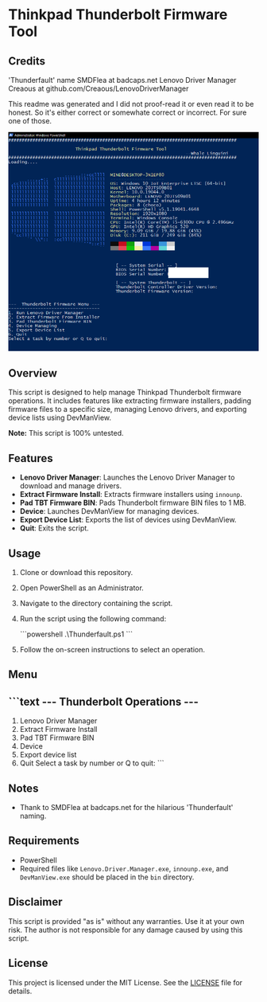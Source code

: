 
# Thinkpad Thunderbolt Firmware Tool

## Credits
'Thunderfault' name SMDFlea at badcaps.net
Lenovo Driver Manager Creaous at github.com/Creaous/LenovoDriverManager


This readme was generated and I did not proof-read it or even read it to be honest. So it's either correct or somewhate correct or incorrect. For sure one of those. 

![Thinkpad Thunderbolt Firmware Tool](https://github.com/whalelinguni/LenovoThunderboltTool/blob/main/ThunderScreenShot.png)

## Overview

This script is designed to help manage Thinkpad Thunderbolt firmware operations. It includes features like extracting firmware installers, padding firmware files to a specific size, managing Lenovo drivers, and exporting device lists using DevManView.

**Note:** This script is 100% untested.

## Features

- **Lenovo Driver Manager**: Launches the Lenovo Driver Manager to download and manage drivers.
- **Extract Firmware Install**: Extracts firmware installers using `innounp`.
- **Pad TBT Firmware BIN**: Pads Thunderbolt firmware BIN files to 1 MB.
- **Device**: Launches DevManView for managing devices.
- **Export Device List**: Exports the list of devices using DevManView.
- **Quit**: Exits the script.

## Usage

1. Clone or download this repository.
2. Open PowerShell as an Administrator.
3. Navigate to the directory containing the script.
4. Run the script using the following command:

   \`\`\`powershell
   .\Thunderfault.ps1
   \`\`\`

5. Follow the on-screen instructions to select an operation.

## Menu

\`\`\`text
---  Thunderbolt Operations ---
-------------------------------
1. Lenovo Driver Manager
2. Extract Firmware Install
3. Pad TBT Firmware BIN
4. Device
5. Export device list
6. Quit
Select a task by number or Q to quit:
\`\`\`

## Notes

- Thank to SMDFlea at badcaps.net for the hilarious 'Thunderfault' naming. 

## Requirements

- PowerShell
- Required files like `Lenovo.Driver.Manager.exe`, `innounp.exe`, and `DevManView.exe` should be placed in the `bin` directory.

## Disclaimer

This script is provided "as is" without any warranties. Use it at your own risk. The author is not responsible for any damage caused by using this script.

## License

This project is licensed under the MIT License. See the [LICENSE](LICENSE) file for details.
